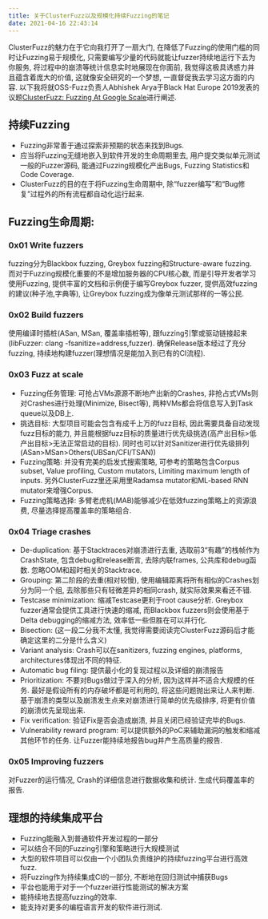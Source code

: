 ```yaml
---
title: 关于ClusterFuzz以及规模化持续Fuzzing的笔记
date: 2021-04-16 22:43:14
---
```



ClusterFuzz的魅力在于它向我打开了一扇大门, 在降低了Fuzzing的使用门槛的同时让Fuzzing易于规模化, 只需要编写少量的代码就能让fuzzer持续地运行下去为你服务, 将过程中的崩溃等统计信息实时地展现在你面前, 我觉得这极具诱惑力并且蕴含着庞大的价值, 这就像安全研究的一个梦想, 一直督促我去学习这方面的内容. 以下我将就OSS-Fuzz负责人Abhishek Arya于Black Hat Europe 2019发表的议题[ClusterFuzz: Fuzzing At Google Scale](https://i.blackhat.com/eu-19/Wednesday/eu-19-Arya-ClusterFuzz-Fuzzing-At-Google-Scale.pdf)进行阐述.

## 持续Fuzzing

* Fuzzing非常善于通过探索非预期的状态来找到Bugs.
* 应当将Fuzzing无缝地嵌入到软件开发的生命周期里去, 用户提交类似单元测试一般的Fuzzer源码, 能通过Fuzzing规模化产出Bugs, Fuzzing Statistics和Code Coverage.
* ClusterFuzz的目的在于将Fuzzing生命周期中, 除“fuzzer编写”和“Bug修复”过程外的所有流程都自动化运行起来. 
  
## Fuzzing生命周期: 

### 0x01 Write fuzzers

fuzzing分为Blackbox fuzzing, Greybox fuzzing和Structure-aware fuzzing. 而对于Fuzzing规模化重要的不是增加服务器的CPU核心数, 而是引导开发者学习使用Fuzzing, 提供丰富的文档和示例便于编写Greybox fuzzer, 提供高效fuzzing的建议(种子池,字典等), 让Greybox fuzzing成为像单元测试那样的一等公民. 

### 0x02 Build fuzzers

使用编译时插桩(ASan, MSan, 覆盖率插桩等), 跟fuzzing引擎或驱动链接起来(libFuzzer: clang -fsanitize=address,fuzzer). 确保Release版本经过了充分fuzzing, 持续地构建fuzzer(理想情况是能加入到已有的CI流程).

### 0x03 Fuzz at scale

* Fuzzing任务管理: 可抢占VMs源源不断地产出新的Crashes, 非抢占式VMs则对Crashes进行处理(Minimize, Bisect等), 两种VMs都会将信息写入到Task queue以及DB上.
* 挑选目标: 大型项目可能会包含有成千上万的fuzz目标, 因此需要具备自动发现fuzz目标的能力, 并且能根据fuzz目标的质量进行优先级挑选(高产出目标>低产出目标>无法正常启动的目标). 同时也可以针对Sanitizer进行优先级排列(ASan>MSan>Others(UBSan/CFI/TSAN))
* Fuzzing策略: 并没有完美的启发式搜索策略, 可参考的策略包含Corpus subset, Value profiling, Custom mutators, Limiting maximum length of inputs. 另外ClusterFuzz里还采用里Radamsa mutator和ML-based RNN mutator来增强Corpus.
* Fuzzing策略选择: 多臂老虎机(MAB)能够减少在低效fuzzing策略上的资源浪费, 尽量选择提高覆盖率的策略组合. 

### 0x04 Triage crashes

* De-duplication: 基于Stacktraces对崩溃进行去重, 选取前3“有趣”的栈帧作为CrashState, 包含debug和release断言, 去除内联frames, 公共库和debug函数. 忽略OOM和超时相关的Stacktrace. 
* Grouping: 第二阶段的去重(相对较慢), 使用编辑距离将所有相似的Crashes划分为同一个组, 去除那些只有轻微差异的相同crash, 就实际效果来看还不错. 
* Testcase minimization: 缩减Testcase更利于root cause分析. Greybox fuzzer通常会提供工具进行快速的缩减, 而Blackbox fuzzers则会使用基于Delta debugging的缩减方法, 效率低一些但胜在可以并行化.
* Bisection: (这一段二分我不太懂, 我觉得需要阅读完ClusterFuzz源码后才能确定这里的二分是什么含义)
* Variant analysis: Crash可以在sanitizers, fuzzing engines, platforms, architectures体现出不同的特征. 
* Automatic bug filing: 提供最小化的复现过程以及详细的崩溃报告
* Prioritization: 不要对Bugs做过于深入的分析, 因为这样并不适合大规模的任务. 最好是假设所有的内存破坏都是可利用的, 将这些问题抛出来让人来判断. 基于崩溃的类型以及崩溃发生点来对崩溃进行简单的优先级排序, 将更有价值的崩溃优先呈现出来.
* Fix verification: 验证Fix是否会造成崩溃, 并且关闭已经验证完毕的Bugs. 
* Vulnerability reward program: 可以提供额外的PoC来辅助漏洞的触发和缩减其他环节的任务. 让Fuzzer能持续地报告bug并产生高质量的报告.

### 0x05 Improving fuzzers

对Fuzzer的运行情况, Crash的详细信息进行数据收集和统计. 生成代码覆盖率的报告. 

## 理想的持续集成平台

* Fuzzing能融入到普通软件开发过程的一部分
* 可以结合不同的Fuzzing引擎和策略进行大规模测试
* 大型的软件项目可以仅由一个小团队负责维护的持续fuzzing平台进行高效fuzz.
* 将Fuzzing作为持续集成CI的一部分, 不断地在回归测试中捕获Bugs
* 平台也能用于对于一个fuzzer进行性能测试的解决方案
* 能持续地去提高fuzzing的效率. 
* 能支持对更多的编程语言开发的软件进行测试.
